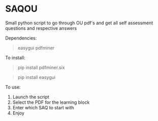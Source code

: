 # SAQOU
Small python script to go through OU pdf's and get all self assessment questions and respective answers

Dependencies:
 > easygui
 > pdfminer

To install:
 > pip install pdfminer.six
 
 > pip install easygui
  
To use:
 1. Launch the script
 2. Select the PDF for the learning block
 3. Enter which SAQ to start with 
 4. Enjoy
